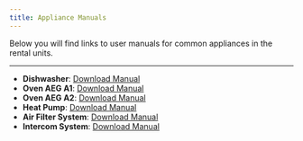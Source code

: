 ```yaml
---
title: Appliance Manuals
---
```


Below you will find links to user manuals for common appliances in the rental units. 

---
- **Dishwasher**: [Download Manual](https://example.com/dishwasher-manual)  
- **Oven AEG A1**: [Download Manual](https://example.com/oven-manual)
- **Oven AEG A2**: [Download Manual](https://example.com/oven-manual)
- **Heat Pump**: [Download Manual](https://example.com/heat-pump-manual)  
- **Air Filter System**: [Download Manual](https://example.com/air-filter-manual)  
- **Intercom System**: [Download Manual](https://example.com/intercom-manual)  
